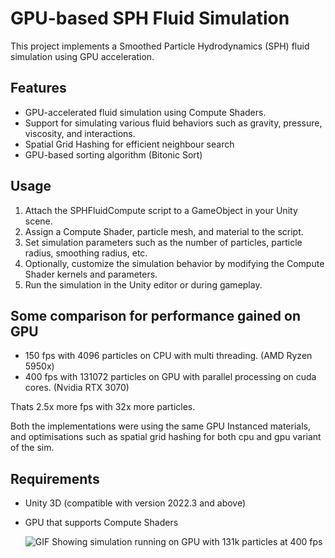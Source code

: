 # GPU-based SPH Fluid Simulation

This project implements a Smoothed Particle Hydrodynamics (SPH) fluid simulation using GPU acceleration. 

## Features

- GPU-accelerated fluid simulation using Compute Shaders.
- Support for simulating various fluid behaviors such as gravity, pressure, viscosity, and interactions.
- Spatial Grid Hashing for efficient neighbour search
- GPU-based sorting algorithm (Bitonic Sort)

## Usage

1. Attach the SPHFluidCompute script to a GameObject in your Unity scene.
2. Assign a Compute Shader, particle mesh, and material to the script.
3. Set simulation parameters such as the number of particles, particle radius, smoothing radius, etc.
4. Optionally, customize the simulation behavior by modifying the Compute Shader kernels and parameters.
5. Run the simulation in the Unity editor or during gameplay.

## Some comparison for performance gained on GPU

 - 150 fps with 4096 particles on CPU with multi threading. (AMD Ryzen 5950x)
 - 400 fps with 131072 particles on GPU with parallel processing on cuda cores. (Nvidia RTX 3070)

 Thats 2.5x more fps with 32x more particles.

Both the implementations were using the same GPU Instanced materials, and optimisations such as
spatial grid hashing for both cpu and gpu variant of the sim.

## Requirements

- Unity 3D (compatible with version 2022.3 and above)
- GPU that supports Compute Shaders

  ![GIF Showing simulation running on GPU with 131k particles at 400 fps](https://myoctocat.com/assets/images/base-octocat.svg)